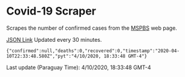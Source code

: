 # Covid-19 Scraper

Scrapes the number of confirmed cases from the [MSPBS](https://www.mspbs.gov.py/covid-19.php) web page.

[JSON Link](https://jmayalag.github.io/covid19-scrape/cases.json)
Updated every 30 minutes.
```
{"confirmed":null,"deaths":0,"recovered":0,"timestamp":"2020-04-10T22:33:48.580Z","pyt":"4/10/2020, 18:33:48 GMT-4"}
```
Last update (Paraguay Time): 4/10/2020, 18:33:48 GMT-4